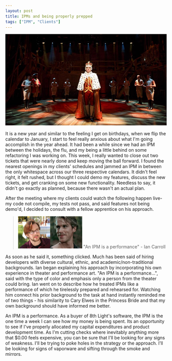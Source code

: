 ```yaml
---
layout: post
title: IPMs and being properly prepped
tags: ["IPM", "Clients"]
---
```

![King George on stage image](/images/KingGeorge.jpg)

It is a new year and similar to the feeling I get on birthdays, when we flip the calendar to January, I start to feel really anxious about what I'm going accomplish in the year ahead. It had been a while since we had an IPM between the holidays, the flu, and my being a little behind on some refactoring I was working on. This week, I really wanted to close out two tickets that were nearly done and keep moving the ball forward. I found the nearest openings in my clients' schedules and jammed an IPM in between the only whitespace across our three respective calendars. It didn't feel right, it felt rushed, but I thought I could demo my features, discuss the new tickets, and get cranking on some new functionality. Needless to say, it didn't go exactly as planned, because there wasn't an actual plan.

After the meeting where my clients could watch the following happen live- my code not compile, my tests not pass, and said features not being demo'd, I decided to consult with a fellow apprentice on his approach.

>![Ian and Cary image](/images/iancary.png)
>"An IPM is a performance" - Ian Carroll

As soon as he said it, something clicked. Much has been said of hiring developers with diverse cultural, ethnic, and academic/non-traditional backgrounds. Ian began explaining his approach by incorporating his own experience in theater and performance art. "An IPM is a performance...", said with the type of color and emphasis only a person from the theater could bring. Ian went on to describe how he treated IPMs like a performance of which he tirelessly prepared and rehearsed for. Watching him connect his prior background to the task at hand instantly reminded me of two things - his similarity to Cary Elwes in the Princess Bride and that my own background should have informed me better.

An IPM is a performance. As a buyer of 8th Light's software, the IPM is the one time a week I can see how my money is being spent. Its an opportunity to see if I've properly allocated my capital expenditures and product development time. As I'm cutting checks where inevitably anything more that $0.00 feels expensive, you can be sure that I'll be looking for any signs of weakness. I'll be trying to poke holes in the strategy or the approach. I'll be looking for signs of vaporware and sifting through the smoke and mirrors.


